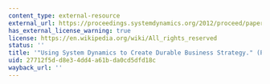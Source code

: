 ```yaml
---
content_type: external-resource
external_url: https://proceedings.systemdynamics.org/2012/proceed/papers/P1175.pdf
has_external_license_warning: true
license: https://en.wikipedia.org/wiki/All_rights_reserved
status: ''
title: '"Using System Dynamics to Create Durable Business Strategy." (PDF)'
uid: 27712f5d-d8e3-4dd4-a61b-da0cd5dfd18c
wayback_url: ''
---
```

